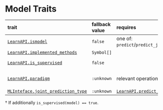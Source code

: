 # Model Traits

| trait | fallback value | requires | required by |
|:------|:---------|:---------|:---------------|
| [`LearnAPI.ismodel`](@ref) | `false` | one of: `predict`/`predict_joint`/`transform` | all models |
| [`LearnAPI.implemented_methods`](@ref) | `Symbol[]` | | all models |
| [`LearnAPI.is_supervised`](@ref) | `false` | | [`LearnAPI.predict`](@ref) or [`LearnAPI.predict_joint`](@ref) |
| [`LearnAPI.paradigm`](@ref) | `:unknown` | relevant operations | [`LearnAPI.predict`](@ref), [`MLJInterface.predict_joint`](@ref) †|
| [`MLInteface.joint_prediction_type`](@ref) | `:unknown` | [`LearnAPI.predict_joint`](@ref) | [`LearnAPI.predict_joint`](@ref) |

† If additionally `is_supervised(model) == true`. 

